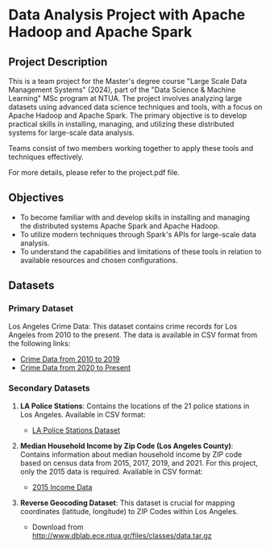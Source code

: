 # Data Analysis Project with Apache Hadoop and Apache Spark
## Project Description
This is a team project for the Master's degree course "Large Scale Data Management Systems" (2024), part of the "Data Science & Machine Learning" MSc program at NTUA. The project involves analyzing large datasets using advanced data science techniques and tools, with a focus on Apache Hadoop and Apache Spark. The primary objective is to develop practical skills in installing, managing, and utilizing these distributed systems for large-scale data analysis.

Teams consist of two members working together to apply these tools and techniques effectively.

For more details, please refer to the project.pdf file.

## Objectives

* To become familiar with and develop skills in installing and managing the distributed systems Apache Spark and Apache Hadoop.
* To utilize modern techniques through Spark's APIs for large-scale data analysis.
* To understand the capabilities and limitations of these tools in relation to available resources and chosen configurations.

## Datasets
### Primary Dataset
Los Angeles Crime Data: This dataset contains crime records for Los Angeles from 2010 to the present. The data is available in CSV format from the following links:

- [Crime Data from 2010 to 2019](https://data.lacity.org/api/views/63jg-8b9z/rows.csv?accessType=DOWNLOAD)
- [Crime Data from 2020 to Present](https://data.lacity.org/api/views/2nrs-mtv8/rows.csv?accessType=DOWNLOAD)

### Secondary Datasets

1. **LA Police Stations**: Contains the locations of the 21 police stations in Los Angeles. Available in CSV format:

   - [LA Police Stations Dataset](https://geohub.lacity.org/datasets/lahub::lapd-police-stations/explore)

2. **Median Household Income by Zip Code (Los Angeles County)**: Contains information about median household income by ZIP code based on census data from 2015, 2017, 2019, and 2021. For this project, only the 2015 data is required. Available in CSV format:

   - [2015 Income Data](http://www.laalmanac.com/employment/em12c_2015.php)
     
3. **Reverse Geocoding Dataset**: This dataset is crucial for mapping coordinates (latitude, longitude) to ZIP Codes within Los Angeles.

   - Download from http://www.dblab.ece.ntua.gr/files/classes/data.tar.gz
<br><br>
